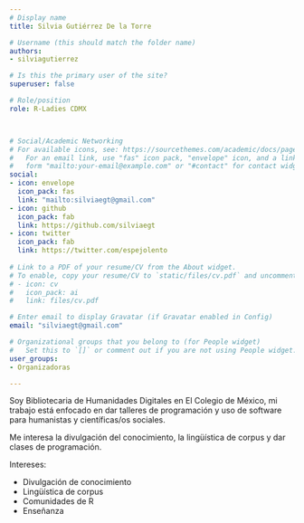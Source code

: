 ```yaml
---
# Display name
title: Silvia Gutiérrez De la Torre

# Username (this should match the folder name)
authors:
- silviagutierrez

# Is this the primary user of the site?
superuser: false

# Role/position
role: R-Ladies CDMX



# Social/Academic Networking
# For available icons, see: https://sourcethemes.com/academic/docs/page-builder/#icons
#   For an email link, use "fas" icon pack, "envelope" icon, and a link in the
#   form "mailto:your-email@example.com" or "#contact" for contact widget.
social:
- icon: envelope
  icon_pack: fas
  link: "mailto:silviaegt@gmail.com"
- icon: github
  icon_pack: fab
  link: https://github.com/silviaegt
- icon: twitter
  icon_pack: fab
  link: https://twitter.com/espejolento
  
# Link to a PDF of your resume/CV from the About widget.
# To enable, copy your resume/CV to `static/files/cv.pdf` and uncomment the lines below.
# - icon: cv
#   icon_pack: ai
#   link: files/cv.pdf

# Enter email to display Gravatar (if Gravatar enabled in Config)
email: "silviaegt@gmail.com"

# Organizational groups that you belong to (for People widget)
#   Set this to `[]` or comment out if you are not using People widget.
user_groups:
- Organizadoras

---
```


Soy Bibliotecaria de Humanidades Digitales en El Colegio de México, mi trabajo está enfocado en dar talleres de programación y uso de software para humanistas y científicas/os sociales. 

Me interesa la divulgación del conocimiento, la lingüística de corpus y dar clases de programación.

Intereses:
- Divulgación de conocimiento
- Lingüística de corpus
- Comunidades de R
- Enseñanza

